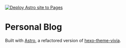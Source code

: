 [![Deploy Astro site to Pages](https://github.com/nevermore23274/nevermore23274.github.io/actions/workflows/astro.yml/badge.svg?branch=main)](https://github.com/nevermore23274/nevermore23274.github.io/actions/workflows/astro.yml)

# Personal Blog

Built with [Astro](https://astro.build), a refactored version of [hexo-theme-vivia](https://github.com/saicaca/hexo-theme-vivia).
